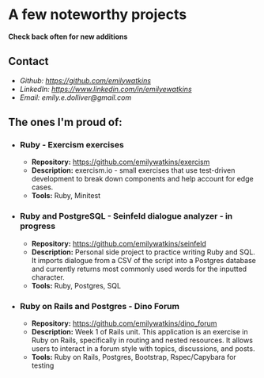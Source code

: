 # A few noteworthy projects
**Check back often for new additions**

## Contact

* _Github: https://github.com/emilywatkins_
* _LinkedIn: https://www.linkedin.com/in/emilyewatkins_
* _Email: emily.e.dolliver@gmail.com_


## The ones I'm proud of:

* ### Ruby - Exercism exercises
  * **Repository:**  https://github.com/emilywatkins/exercism
  * **Description:**  exercism.io - small exercises that use test-driven development to break down components and help account for edge cases.
  * **Tools:**  Ruby, Minitest

* ### Ruby and PostgreSQL - Seinfeld dialogue analyzer - in progress
  * **Repository:**  https://github.com/emilywatkins/seinfeld
  * **Description:**  Personal side project to practice writing Ruby and SQL. It imports dialogue from a CSV of the script into a Postgres database and currently returns most commonly used words for the inputted character.
  * **Tools:**  Ruby, Postgres, SQL


* ### Ruby on Rails and Postgres - Dino Forum
  * **Repository:**  https://github.com/emilywatkins/dino_forum
  * **Description:**  Week 1 of Rails unit. This application is an exercise in Ruby on Rails, specifically in routing and nested resources. It allows users to interact in a forum style with topics, discussions, and posts.
  * **Tools:**  Ruby on Rails, Postgres, Bootstrap, Rspec/Capybara for testing
